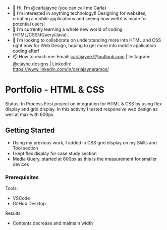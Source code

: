 - 👋 Hi, I’m @carlajayne (you can call me Carla)
- 👀 I’m interested in anything technology!! Designing for websites, creating a mobile applications and seeing how well it is made for potential users! 
- 🌱 I’m currently learning a whole new world of coding (HTML/CSS/JQuery/Java)...
- 💞️ I’m looking to collaborate on understanding more into HTML and CSS right now for Web Design, hoping to get more into mobile application coding after!
- 📫 How to reach me: Email: carlajayne7@outlook.com | Instagram: @cjayne.designs | LinkedIn: https://www.linkedin.com/in/carlajayneramos/


# Portfolio - HTML & CSS 

Status: In Process
First project on integration for HTML & CSS by using flex display and grid display. In this activity I tested responsive wed design as well at max with 600px.


## Getting Started

- Using my previous work, I added in CSS grid display on my Skills and Tool section
- I kept flex display for case study section
- Media Query, started at 600px as this is the measurement for smaller devices

### Prerequisites
Tools:
- VSCode
- GitHub Desktop

Results:
- Contents decrease and maintain width

<!-- ### Installing


End with an example of getting some data out of the system or using it for a little demo

 ## Running the tests

Explain how to run the automated tests for this system

### Break down into end to end tests

Explain what these tests test and why

```
Give an example
```

### And coding style tests

Explain what these tests test and why

```
Give an example
```

## Deployment

Add additional notes about how to deploy this on a live system

## Built With

* [Dropwizard](http://www.dropwizard.io/1.0.2/docs/) - The web framework used
* [Maven](https://maven.apache.org/) - Dependency Management
* [ROME](https://rometools.github.io/rome/) - Used to generate RSS Feeds

## Contributing

Please read [CONTRIBUTING.md](https://gist.github.com/PurpleBooth/b24679402957c63ec426) for details on our code of conduct, and the process for submitting pull requests to us.

## Versioning

We use [SemVer](http://semver.org/) for versioning. For the versions available, see the [tags on this repository](https://github.com/your/project/tags). 

## Authors

* **Billie Thompson** - *Initial work* - [PurpleBooth](https://github.com/PurpleBooth)

See also the list of [contributors](https://github.com/your/project/contributors) who participated in this project.

## License

This project is licensed under the MIT License - see the [LICENSE.md](LICENSE.md) file for details

## Acknowledgments

* Hat tip to anyone whose code was used
* Inspiration
* etc

--->
